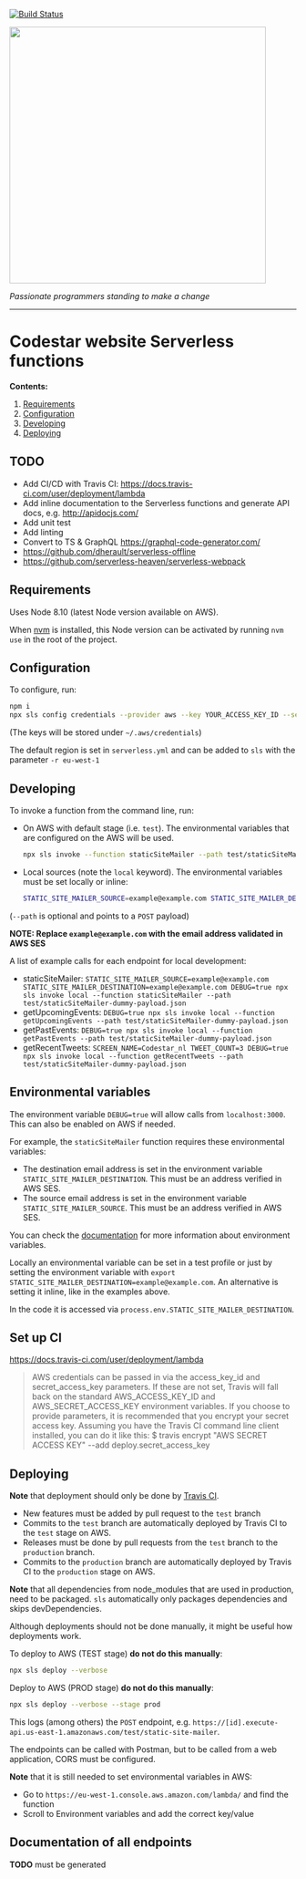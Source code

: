 [![Build Status](https://travis-ci.org/code-star/codestar-website-functions.svg?branch=test)](https://travis-ci.org/code-star/codestar-website-functions)

<img align=center src=https://cloud.githubusercontent.com/assets/4116708/12473911/e67fdd44-c016-11e5-9c21-5714e07549fe.png width=450 />

*Passionate programmers standing to make a change*

---

# Codestar website Serverless functions

**Contents:**

1. [Requirements](#requirements)
1. [Configuration](#configuration)
1. [Developing](#developing)
1. [Deploying](#deploying)


## TODO

- Add CI/CD with Travis CI: https://docs.travis-ci.com/user/deployment/lambda
- Add inline documentation to the Serverless functions and generate API docs, e.g. http://apidocjs.com/
- Add unit test
- Add linting
- Convert to TS & GraphQL https://graphql-code-generator.com/
- https://github.com/dherault/serverless-offline
- https://github.com/serverless-heaven/serverless-webpack


## Requirements

Uses Node 8.10 (latest Node version available on AWS).

When [nvm](https://github.com/creationix/nvm) is installed, this Node version can be activated by running `nvm use` in the root of the project.


## Configuration

To configure, run:

```bash
npm i
npx sls config credentials --provider aws --key YOUR_ACCESS_KEY_ID --secret YOUR_SECRET_ACCESS_KEY
```

(The keys will be stored under `~/.aws/credentials`)

The default region is set in `serverless.yml` and can be added to `sls` with the parameter `-r eu-west-1`


## Developing

To invoke a function from the command line, run:

- On AWS with default stage (i.e. `test`). The environmental variables that are configured on the AWS will be used.

	```bash
	npx sls invoke --function staticSiteMailer --path test/staticSiteMailer-dummy-payload.json
	```
- Local sources (note the `local` keyword). The environmental variables must be set locally or inline:

	```bash
	STATIC_SITE_MAILER_SOURCE=example@example.com STATIC_SITE_MAILER_DESTINATION=example@example.com DEBUG=true npx sls invoke local --function staticSiteMailer --path test/staticSiteMailer-dummy-payload.json
	```

(`--path` is optional and points to a `POST` payload)

**NOTE: Replace `example@example.com` with the email address validated in AWS SES**

A list of example calls for each endpoint for local development:

- staticSiteMailer: `STATIC_SITE_MAILER_SOURCE=example@example.com STATIC_SITE_MAILER_DESTINATION=example@example.com DEBUG=true npx sls invoke local --function staticSiteMailer --path test/staticSiteMailer-dummy-payload.json`
- getUpcomingEvents: `DEBUG=true npx sls invoke local --function getUpcomingEvents --path test/staticSiteMailer-dummy-payload.json`
- getPastEvents: `DEBUG=true npx sls invoke local --function getPastEvents --path test/staticSiteMailer-dummy-payload.json`
- getRecentTweets: `SCREEN_NAME=Codestar_nl TWEET_COUNT=3 DEBUG=true npx sls invoke local --function getRecentTweets --path test/staticSiteMailer-dummy-payload.json`

## Environmental variables

The environment variable `DEBUG=true` will allow calls from `localhost:3000`. This can also be enabled on AWS if needed.

For example, the `staticSiteMailer` function requires these environmental variables:

- The destination email address is set in the environment variable `STATIC_SITE_MAILER_DESTINATION`. This must be an address verified in AWS SES.
- The source email address is set in the environment variable `STATIC_SITE_MAILER_SOURCE`. This must be an address verified in AWS SES.

You can check the [documentation](https://serverless.com/framework/docs/providers/spotinst/guide/variables/#environment-variables) for
more information about environment variables.

Locally an environmental variable can be set in a test profile or just by setting the environment variable with
`export STATIC_SITE_MAILER_DESTINATION=example@example.com`. An alternative is setting it inline, like in the examples above.

In the code it is accessed via `process.env.STATIC_SITE_MAILER_DESTINATION`.


## Set up CI

https://docs.travis-ci.com/user/deployment/lambda

> AWS credentials can be passed in via the access_key_id and secret_access_key parameters. If these are not set, Travis will fall back on the standard AWS_ACCESS_KEY_ID and AWS_SECRET_ACCESS_KEY environment variables. If you choose to provide parameters, it is recommended that you encrypt your secret access key. Assuming you have the Travis CI command line client installed, you can do it like this:
> $ travis encrypt "AWS SECRET ACCESS KEY" --add deploy.secret_access_key


## Deploying

**Note** that deployment should only be done by [Travis CI](https://travis-ci.org/code-star/codestar-website-functions).

- New features must be added by pull request to the `test` branch
- Commits to the `test` branch are automatically deployed by Travis CI to the `test` stage on AWS.
- Releases must be done by pull requests from the `test` branch to the `production` branch. 
- Commits to the `production` branch are automatically deployed by Travis CI to the `production` stage on AWS.

**Note** that all dependencies from node_modules that are used in production, need to be packaged. `sls` automatically only
packages dependencies and skips devDependencies.

Although deployments should not be done manually, it might be useful how deployments work.

To deploy to AWS (TEST stage) **do not do this manually**:

```bash
npx sls deploy --verbose
```

Deploy to AWS (PROD stage) **do not do this manually**:

```bash
npx sls deploy --verbose --stage prod
```

This logs (among others) the `POST` endpoint, e.g. `https://[id].execute-api.us-east-1.amazonaws.com/test/static-site-mailer`.

The endpoints can be called with Postman, but to be called from a web application, CORS must be configured.

**Note** that it is still needed to set environmental variables in AWS:

- Go to `https://eu-west-1.console.aws.amazon.com/lambda/` and find the function
- Scroll to Environment variables and add the correct key/value

## Documentation of all endpoints

**TODO** must be generated
